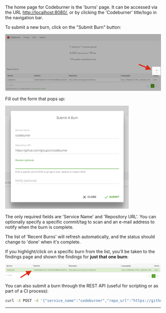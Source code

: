 The home page for Codeburner is the 'burns' page.  It can be accessed via the URL <a href="http://localhost:8080/#burns" target="_blank">http://localhost:8080/</a>, or by clicking the 'Codeburner' title/logo in the navigation bar.

To submit a new burn, click on the "Submit Burn" button:

![burn_submit](images/burn_submit.png)

Fill out the form that pops up:

![burn_submit_form](images/burn_submit_form.png)

The only required fields are 'Service Name' and 'Repository URL'.  You can optionally specify a specific commit/tag to scan and an e-mail address to notify when the burn is complete.

The list of 'Recent Burns' will refresh automatically, and the status should change to 'done' when it's complete.

If you highlight/click on a specific burn from the list, you'll be taken to the findings page and shown the findings for **just that one burn**:

![burn_list](images/burn_list.png)

You can also submit a burn through the REST API (useful for scripting or as part of a CI process):

```bash
curl -X POST -d '{"service_name":"codeburner","repo_url":"https://github.com/groupon/codeburner"}' http://localhost:8080/api/burn
```


***
